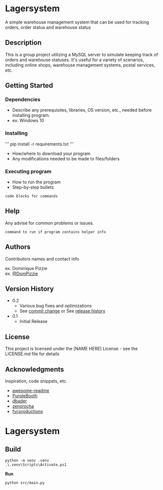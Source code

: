 # Lagersystem

A simple warehouse management system that can be used for tracking orders, order status and warehouse status

## Description

This is a group project utilizing a MySQL server to simulate keeping track of orders and warehouse statuses. It's useful for a variety of scenarios, including online shops, warehouse management systems, postal services, etc.

## Getting Started

### Dependencies

* Describe any prerequisites, libraries, OS version, etc., needed before installing program.
* ex. Windows 10

### Installing

'''
pip install -r requirements.txt
'''

* How/where to download your program
* Any modifications needed to be made to files/folders

### Executing program

* How to run the program
* Step-by-step bullets
```
code blocks for commands
```

## Help

Any advise for common problems or issues.
```
command to run if program contains helper info
```

## Authors

Contributors names and contact info

ex. Dominique Pizzie  
ex. [@DomPizzie](https://twitter.com/dompizzie)

## Version History

* 0.2
    * Various bug fixes and optimizations
    * See [commit change]() or See [release history]()
* 0.1
    * Initial Release

## License

This project is licensed under the [NAME HERE] License - see the LICENSE.md file for details

## Acknowledgments

Inspiration, code snippets, etc.
* [awesome-readme](https://github.com/matiassingers/awesome-readme)
* [PurpleBooth](https://gist.github.com/PurpleBooth/109311bb0361f32d87a2)
* [dbader](https://github.com/dbader/readme-template)
* [zenorocha](https://gist.github.com/zenorocha/4526327)
* [fvcproductions](https://gist.github.com/fvcproductions/1bfc2d4aecb01a834b46)

# Lagersystem


## Build

```
python -m venv .venv
.\.venv\Scripts\Activate.ps1
```

**Run**  
```
python src/main.py
```
